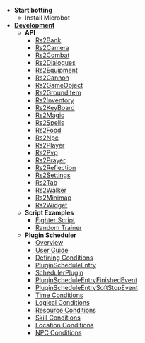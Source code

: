 - **Start botting**
    - Install Microbot
- [**Development**](Development.md)
    - **API**
      * [Rs2Bank](api/apidocs/net/runelite/client/plugins/microbot/util/bank/Rs2Bank.html)
      * [Rs2Camera](api/apidocs/net/runelite/client/plugins/microbot/util/camera/Rs2Camera.html)
      * [Rs2Combat](api/apidocs/net/runelite/client/plugins/microbot/util/combat/Rs2Combat.html)
      * [Rs2Dialogues](api/apidocs/net/runelite/client/plugins/microbot/util/dialogues/Rs2Dialogues.html)
      * [Rs2Equipment](api/apidocs/net/runelite/client/plugins/microbot/util/equipment/Rs2Equipment.html)
      * [Rs2Cannon](api/apidocs/net/runelite/client/plugins/microbot/util/gameobject/Rs2Cannon.html)
      * [Rs2GameObject](api/apidocs/net/runelite/client/plugins/microbot/util/gameobject/Rs2GameObject.html)
      * [Rs2GroundItem](api/apidocs/net/runelite/client/plugins/microbot/util/grounditem/Rs2GroundItem.html)
      * [Rs2Inventory](api/apidocs/net/runelite/client/plugins/microbot/util/inventory/Rs2Inventory.html)
      * [Rs2KeyBoard](api/apidocs/net/runelite/client/plugins/microbot/util/keyboard/Rs2Keyboard.html)
      * [Rs2Magic](api/apidocs/net/runelite/client/plugins/microbot/util/magic/Rs2Magic.html)
      * [Rs2Spells](api/apidocs/net/runelite/client/plugins/microbot/util/magic/Rs2Spells.html)
      * [Rs2Food](api/apidocs/net/runelite/client/plugins/microbot/util/misc/Rs2Food.html)
      * [Rs2Npc](api/apidocs/net/runelite/client/plugins/microbot/util/npc/Rs2Npc.html)
      * [Rs2Player](api/apidocs/net/runelite/client/plugins/microbot/util/player/Rs2Player.html)
      * [Rs2Pvp](api/apidocs/net/runelite/client/plugins/microbot/util/player/Rs2Pvp.html)
      * [Rs2Prayer](api/apidocs/net/runelite/client/plugins/microbot/util/prayer/Rs2Prayer.html)
      * [Rs2Reflection](api/apidocs/net/runelite/client/plugins/microbot/util/prayer/Rs2Reflection.html)
      * [Rs2Settings](api/apidocs/net/runelite/client/plugins/microbot/util/settings/Rs2Settings.html)
      * [Rs2Tab](api/apidocs/net/runelite/client/plugins/microbot/util/tabs/Rs2Settings.html)
      * [Rs2Walker](api/apidocs/net/runelite/client/plugins/microbot/util/walker/Rs2Settings.html)
      * [Rs2Minimap](api/apidocs/net/runelite/client/plugins/microbot/util/walker/Rs2Settings.html)
      * [Rs2Widget](api/apidocs/net/runelite/client/plugins/microbot/util/widget/Rs2Widget.html)
    - **Script Examples**
        * [Fighter Script](combat.md)
        * [Random Trainer](randomtrainer-plugin.md)
    - **Plugin Scheduler**
      * [Overview](scheduler/README.md)
      * [User Guide](scheduler/user-guide.md)
      * [Defining Conditions](scheduler/defining-conditions.md)
      * [PluginScheduleEntry](scheduler/plugin-schedule-entry-merged.md)
      * [SchedulerPlugin](scheduler/scheduler-plugin.md)
      * [PluginScheduleEntryFinishedEvent](scheduler/event/plugin-schedule-entry-finished-event.md)
      * [PluginScheduleEntrySoftStopEvent](scheduler/event/plugin-schedule-entry-soft-stop-event.md)
      * [Time Conditions](scheduler/time-conditions.md)
      * [Logical Conditions](scheduler/logical-conditions.md)
      * [Resource Conditions](scheduler/resource-conditions.md)
      * [Skill Conditions](scheduler/skill-conditions.md)
      * [Location Conditions](scheduler/location-conditions.md)
      * [NPC Conditions](scheduler/npc-conditions.md)